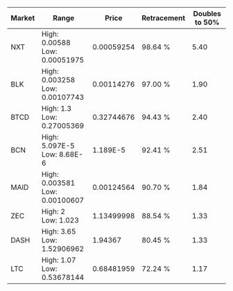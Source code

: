 | Market | Range | Price| Retracement | Doubles to 50% |
| --- | --- | --- | --- | --- |
| NXT | High: 0.00588<br />Low: 0.00051975 | 0.00059254 | 98.64 % | 5.40 |
| BLK | High: 0.003258<br />Low: 0.00107743 | 0.00114276 | 97.00 % | 1.90 |
| BTCD | High: 1.3<br />Low: 0.27005369 | 0.32744676 | 94.43 % | 2.40 |
| BCN | High: 5.097E-5<br />Low: 8.68E-6 | 1.189E-5 | 92.41 % | 2.51 |
| MAID | High: 0.003581<br />Low: 0.00100607 | 0.00124564 | 90.70 % | 1.84 |
| ZEC | High: 2<br />Low: 1.023 | 1.13499998 | 88.54 % | 1.33 |
| DASH | High: 3.65<br />Low: 1.52906962 | 1.94367 | 80.45 % | 1.33 |
| LTC | High: 1.07<br />Low: 0.53678144 | 0.68481959 | 72.24 % | 1.17 |
